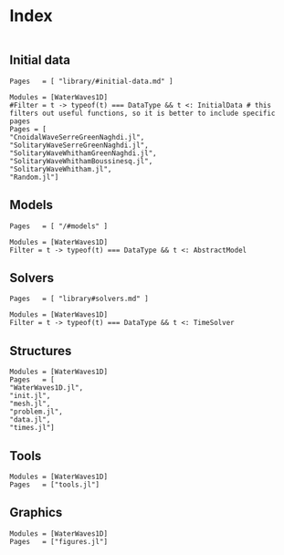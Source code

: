 # Index

```@index
```


## Initial data

```@index
Pages   = [ "library/#initial-data.md" ]
```

```@autodocs
Modules = [WaterWaves1D]
#Filter = t -> typeof(t) === DataType && t <: InitialData # this filters out useful functions, so it is better to include specific pages
Pages = [
"CnoidalWaveSerreGreenNaghdi.jl",
"SolitaryWaveSerreGreenNaghdi.jl",
"SolitaryWaveWhithamGreenNaghdi.jl",
"SolitaryWaveWhithamBoussinesq.jl",
"SolitaryWaveWhitham.jl",
"Random.jl"]

```

## Models
```@index
Pages   = [ "/#models" ]
```


```@autodocs
Modules = [WaterWaves1D]
Filter = t -> typeof(t) === DataType && t <: AbstractModel
```

## Solvers
```@index
Pages   = [ "library#solvers.md" ]
```

```@autodocs
Modules = [WaterWaves1D]
Filter = t -> typeof(t) === DataType && t <: TimeSolver
```

## Structures

```@autodocs
Modules = [WaterWaves1D]
Pages   = [
"WaterWaves1D.jl",
"init.jl",
"mesh.jl",
"problem.jl",
"data.jl",
"times.jl"]
```


## Tools

```@autodocs
Modules = [WaterWaves1D]
Pages   = ["tools.jl"]
```

## Graphics

```@autodocs
Modules = [WaterWaves1D]
Pages   = ["figures.jl"]
```
